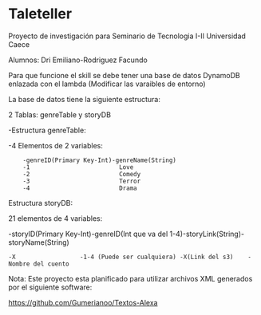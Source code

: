 # Taleteller

Proyecto de investigación para Seminario de Tecnologia I-II Universidad Caece

Alumnos: Dri Emiliano-Rodriguez Facundo

Para que funcione el skill se debe tener una base de datos DynamoDB enlazada con el lambda (Modificar las varaibles de entorno)

La base de datos tiene la siguiente estructura:

2 Tablas: genreTable y storyDB

-Estructura genreTable:
  
  -4 Elementos de 2 variables:
        
        
        -genreID(Primary Key-Int)-genreName(String)
        -1                         Love
        -2                         Comedy
        -3                         Terror
        -4                         Drama
        
Estructura storyDB:

  21 elementos de 4 variables:

-storyID(Primary Key-Int)-genreID(Int que va del 1-4)-storyLink(String)-storyName(String)
    
    -X                  -1-4 (Puede ser cualquiera) -X(Link del s3)    -Nombre del cuento
    

Nota: Este proyecto esta planificado para utilizar archivos XML generados por el siguiente software:


https://github.com/Gumerianoo/Textos-Alexa
